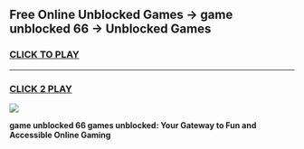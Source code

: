 
## Free Online Unblocked Games → game unblocked 66 → Unblocked Games
<h3>
<a href="https://premium.freeplayer.one?title=game_unblocked_66&ref=21F">CLICK TO PLAY</a></h3>
<hr>

<h3>
<a href="https://premium.freeplayer.one?title=game_unblocked_66&ref=21F">CLICK 2 PLAY</a>
  
</h3>

<a href="https://premium.freeplayer.one?title=game_unblocked_66&ref=21F/"><img src="https://clearcache.store/games.png"></a>


**game unblocked 66 games unblocked: Your Gateway to Fun and Accessible Online Gaming**
